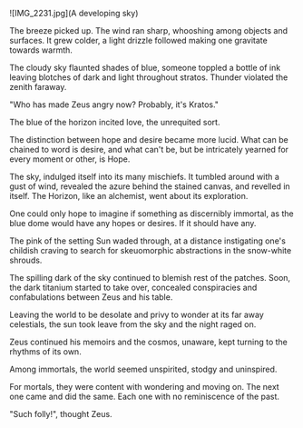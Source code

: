![IMG_2231.jpg](A developing sky)

The breeze picked up. The wind ran sharp, whooshing among objects and surfaces. It grew colder, a light drizzle followed making one gravitate towards warmth. 

The cloudy sky flaunted shades of blue, someone toppled a bottle of ink leaving blotches of dark and light throughout stratos. Thunder violated the zenith faraway.

"Who has made Zeus angry now? Probably, it's Kratos." 

The blue of the horizon incited love, the unrequited sort.

The distinction between hope and desire became more lucid. What can be chained to word is desire, and what can't be, but be intricately yearned for every moment or other, is Hope.

The sky, indulged itself into its many mischiefs. It tumbled around with a gust of wind, revealed the azure behind the stained canvas, and revelled in itself. The Horizon, like an alchemist, went about its exploration.

One could only hope to imagine if something as discernibly immortal, as the blue dome would have any hopes or desires. If it should have any.

The pink of the setting Sun waded through, at a distance instigating one's childish craving to search for skeuomorphic abstractions in the snow-white shrouds.

The spilling dark of the sky continued to blemish rest of the patches. Soon, the dark titanium started to take over, concealed conspiracies and confabulations between Zeus and his table. 

Leaving the world to be desolate and privy to wonder at its far away celestials, the sun took leave from the sky and the night raged on. 

Zeus continued his memoirs and the cosmos, unaware, kept turning to the rhythms of its own.

Among immortals, the world seemed unspirited, stodgy and uninspired.

For mortals, they were content with wondering and moving on. The next one came and did the same. Each one with no reminiscence of the past. 

"Such folly!", thought Zeus.
